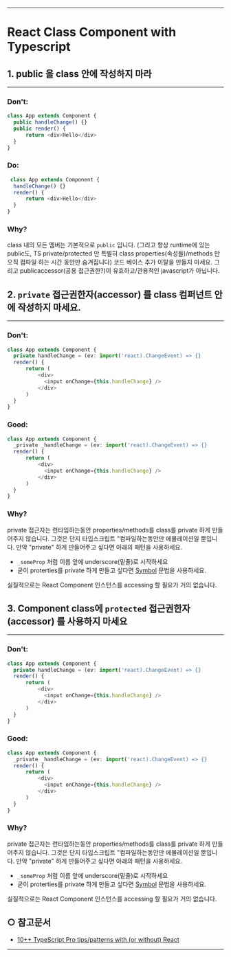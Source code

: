 ****
# React Class Component with Typescript

## 1. public 을 class 안에 작성하지 마라 
***
### Don't:
```typescript
class App extends Component {
  public handleChange() {}
  public render() {
      return <div>Hello</div>
  }
}
```
### Do:
```typescript
 class App extends Component {
  handleChange() {}
  render() {
      return <div>Hello</div>
  }
}
```
### Why?
class 내의 모든 멤버는 기본적으로 `public` 입니다. (그리고 항상 runtime에 있는 public도, TS private/protected 만 특별히 class properties(속성들)/methods 만 오직 컴파일 하는 시간 동안만 숨겨집니다) 코드 베이스 추가 이탈을 만들지 마세요. 그리고 publicaccessor(공용 접근권한?)이 유효하고/관용적인 javascript가 아닙니다.

## 2. `private` 접근권한자(accessor) 를 class 컴퍼넌트 안에 작성하지 마세요.
***
### Don't:
```typescript
class App extends Component {
  private handleChange = (ev: import('react).ChangeEvent) => {}
  render() {
      return (
          <div>
            <input onChange={this.handleChange} />
          </div>
      )
  }
}
```
### Good:
```typescript
class App extends Component {
  _private _handleChange = (ev: import('react).ChangeEvent) => {}
  render() {
      return (
          <div>
            <input onChange={this.handleChange} />
          </div>
      )
  }
}
```
### Why?
private 접근자는 런타임하는동안 properties/methods를 class를 private 하게 만들어주지 않습니다. 그것은 단지 타입스크립트 "컴파일하는동안만 에뮬레이션일 뿐입니다. 만약 "private" 하게 만들어주고 싶다면 아래의 패턴을 사용하세요.
* `_someProp` 처럼 이름 앞에 underscore(밑줄)로 시작하세요
* 굳이 proterties를 private 하게 만들고 싶다면 [Symbol](https://developer.mozilla.org/ko/docs/Web/JavaScript/Reference/Global_Objects/Symbol) 문법을 사용하세요.

실질적으로는 React Component 인스턴스를 accessing 할 필요가 거의 없습니다.

## 3. Component class에 `protected` 접근권한자(accessor) 를 사용하지 마세요
***
### Don't:
```typescript
class App extends Component {
  private handleChange = (ev: import('react).ChangeEvent) => {}
  render() {
      return (
          <div>
            <input onChange={this.handleChange} />
          </div>
      )
  }
}
```
### Good:
```typescript
class App extends Component {
  _private _handleChange = (ev: import('react).ChangeEvent) => {}
  render() {
      return (
          <div>
            <input onChange={this.handleChange} />
          </div>
      )
  }
}
```
### Why?
private 접근자는 런타임하는동안 properties/methods를 class를 private 하게 만들어주지 않습니다. 그것은 단지 타입스크립트 "컴파일하는동안만 에뮬레이션일 뿐입니다. 만약 "private" 하게 만들어주고 싶다면 아래의 패턴을 사용하세요.
* `_someProp` 처럼 이름 앞에 underscore(밑줄)로 시작하세요
* 굳이 proterties를 private 하게 만들고 싶다면 [Symbol](https://developer.mozilla.org/ko/docs/Web/JavaScript/Reference/Global_Objects/Symbol) 문법을 사용하세요.

실질적으로는 React Component 인스턴스를 accessing 할 필요가 거의 없습니다.




## ○ 참고문서
* [10++ TypeScript Pro tips/patterns with (or without) React](https://medium.com/@martin_hotell/10-typescript-pro-tips-patterns-with-or-without-react-5799488d6680#78b9)
****
